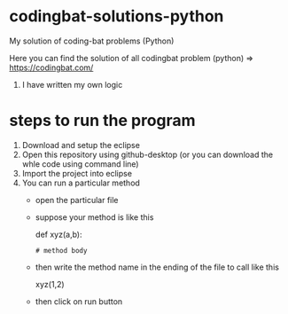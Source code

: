 # codingbat-solutions-python
My solution of coding-bat problems (Python)

Here you can find the solution of all codingbat problem (python) => https://codingbat.com/

1. I have written my own logic

# steps to run the program 
1. Download and setup the eclipse
2. Open this repository using github-desktop (or you can download the whle code using command line)
3. Import the project into eclipse
4. You can run a particular method
      - open the particular file
      - suppose your method is like this
      
          def xyz(a,b):
            
            # method body
      - then write the method name in the ending of the file to call like this
  
          xyz(1,2)
      - then click on run button
